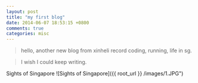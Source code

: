 ```yaml
---
layout: post
title: "my first blog"
date: 2014-06-07 18:53:15 +0800
comments: true
categories: misc 
---
```

>hello, another new blog from xinheli record coding, running, life in sg. 

>I wish I could keep writing.

Sights of Singapore
![Sights of Singapore]({{ root_url }} /images/1.JPG")
